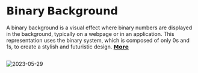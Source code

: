 # 𝗕𝗶𝗻𝗮𝗿𝘆 𝗕𝗮𝗰𝗸𝗴𝗿𝗼𝘂𝗻𝗱
A binary background is a visual effect where binary numbers are displayed in the background, typically on a webpage or in an application. This representation uses the binary system, which is composed of only 0s and 1s, to create a stylish and futuristic design.
[𝗠𝗼𝗿𝗲](https://byalyck.github.io/Binary-Background/)
##
![2023-05-29](https://github.com/ByAlyck/Binary-Background/assets/113322342/052259f9-3d12-4748-9e41-d06bdcb1fb14)
